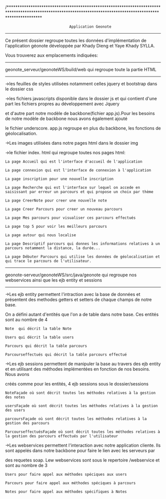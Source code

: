 
/***************************************************************************************************************************************************************
                                           
								 Application Geonote

****************************************************************************************************************************************************************






Ce présent dossier regroupe toutes les données d'implémentation de l'application géonote développée par Khady Dieng et Yaye Khady SYLLA.




Vous trouverez aux emplacements indiquées:


******************************************************************************************************************************************************************
						
geonote_serveur/geonoteWS/build/web qui regroupe toute la partie HTML

******************************************************************************************************************************************************************

->les feuilles de styles utilisées notamment celles jquery et bootstrap dans le dossier css

->les fichiers javascripts disponible dans le dossier js et qui contient d'une part les fichiers propres au développement avec Jquery 
		
  et d'autre part notre modèle de backbone(fichier app.js).Pour les besoins de notre modèle de backbone nous avons également ajouté 

  le fichier underscore. 
  app.js regroupe en plus du backbone, les fonctions de géolocalisation.

->Les images utilisées dans notre pages html dans le dossier img

->le fichier index. html qui regroupe toutes nos pages html:

	La page Accueil qui est l'interface d'accueil de l'application 
		 
	La page connexion qui est l'interface de connexion à l'application
	
	La page inscription pour une nouvelle inscription 
	
	La page Recherche qui est l'interface sur lequel on accede en saisissant par erreur un parcours et qui propose un choix par thème

	La page CreerNote pour creer une nouvelle note

	La page Creer Parcours pour creer un nouveau parcours 
 
	La page Mes parcours pour visualiser ces parcours effectués 

	La page top 5 pour voir les meilleurs parcours 

	La page autour qui nous localise

	La page Descriptif parcours qui donnes les informations relatives à un parcours notamment la distance, la durée...
	
	La page Débuter Parcours qui utilise les données de géolocalisation et qui trace le parcours de l'utilisateur.


******************************************************************************************************************************************************

geonote-serveur/geonoteWS/src/java/geonote qui regroupe nos webservices ainsi que les ejb entity et sessions 

******************************************************************************************************************************************************

->Les ejb entity permettent l'intraction avec la base de données et présentent des methodes getters et setters de chaque champs de notre base. 

  On a défini autant d'entités que l'on a de table dans notre base. Ces entités sont au nombre de 4 


	Note  qui décrit la table Note

	Users qui décrit la table users 

	Parcours qui décrit la table parcours 

	Parcourseffectués qui décrit la table parcours effectué


->Les ejb sessions permettent de manipuler la base au travers des ejb entity et en utilisant des méthodes implémentées en fonction de nos besoins. Nous avons 

  créés comme pour les entités, 4 ejb sessions sous le dossier/sessions

	NoteFaçade où sont décrit toutes les méthodes relatives à la gestion des notes

	usersFaçade où sont décrit toutes les méthodes relatives à la gestion des users

	parcoursFaçade où sont décrit toutes les méthodes relatives à la gestion des parcours

	ParcourseffectuésFaçade où sont décrit toutes les méthodes relatives à la gestion des parcours effectués par l'utilisateur
 

->Les webservices permettent l'interaction avec notre application cliente. Ils sont appelés dans notre backbone pour faire le lien avec les serveurs par
  
  des requetes soap. Lew webservices sont sous le repertoire /webservice et sont au nombre de 3

	Users pour faire appel aux méthodes spéciques aux users 

	Parcours pour faire appel aux méthodes spéciques à parcours

	Notes pour faire appel aux méthodes spécifiques à Notes
